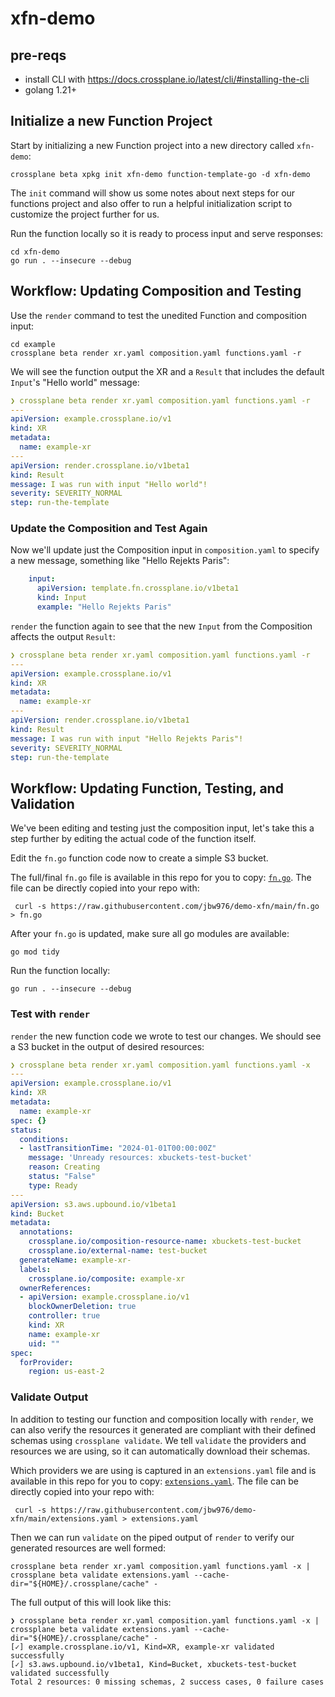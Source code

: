 # xfn-demo

## pre-reqs

* install CLI with https://docs.crossplane.io/latest/cli/#installing-the-cli
* golang 1.21+

## Initialize a new Function Project

Start by initializing a new Function project into a new directory called
`xfn-demo`:
```
crossplane beta xpkg init xfn-demo function-template-go -d xfn-demo
```

The `init` command will show us some notes about next steps for our functions
project and also offer to run a helpful initialization script to customize the
project further for us.

Run the function locally so it is ready to process input and serve responses:
```
cd xfn-demo
go run . --insecure --debug
```

## Workflow: Updating Composition and Testing

Use the `render` command to test the unedited Function and composition input:
```
cd example
crossplane beta render xr.yaml composition.yaml functions.yaml -r
```

We will see the function output the XR and a `Result` that includes the default
`Input`'s "Hello world" message:
```yaml
❯ crossplane beta render xr.yaml composition.yaml functions.yaml -r
---
apiVersion: example.crossplane.io/v1
kind: XR
metadata:
  name: example-xr
---
apiVersion: render.crossplane.io/v1beta1
kind: Result
message: I was run with input "Hello world"!
severity: SEVERITY_NORMAL
step: run-the-template
```

### Update the Composition and Test Again

Now we'll update just the Composition input in `composition.yaml` to specify a
new message, something like "Hello Rejekts Paris":
```yaml
    input:
      apiVersion: template.fn.crossplane.io/v1beta1
      kind: Input
      example: "Hello Rejekts Paris"
```

`render` the function again to see that the new `Input` from the Composition
affects the output `Result`:
```yaml
❯ crossplane beta render xr.yaml composition.yaml functions.yaml -r
---
apiVersion: example.crossplane.io/v1
kind: XR
metadata:
  name: example-xr
---
apiVersion: render.crossplane.io/v1beta1
kind: Result
message: I was run with input "Hello Rejekts Paris"!
severity: SEVERITY_NORMAL
step: run-the-template
```

## Workflow: Updating Function, Testing, and Validation

We've been editing and testing just the composition input, let's take this a
step further by editing the actual code of the function itself.

Edit the `fn.go` function code now to create a simple S3 bucket.

The full/final `fn.go` file is available in this repo for you to copy:
[`fn.go`](./fn.go). The file can be directly copied into your repo with:
```console
 curl -s https://raw.githubusercontent.com/jbw976/demo-xfn/main/fn.go > fn.go
 ```

After your `fn.go` is updated, make sure all go modules are available: 
```
go mod tidy
```

Run the function locally:
```
go run . --insecure --debug
```

### Test with `render`

`render` the new function code we wrote to test our changes.  We should see a S3
bucket in the output of desired resources:
```yaml
❯ crossplane beta render xr.yaml composition.yaml functions.yaml -x
---
apiVersion: example.crossplane.io/v1
kind: XR
metadata:
  name: example-xr
spec: {}
status:
  conditions:
  - lastTransitionTime: "2024-01-01T00:00:00Z"
    message: 'Unready resources: xbuckets-test-bucket'
    reason: Creating
    status: "False"
    type: Ready
---
apiVersion: s3.aws.upbound.io/v1beta1
kind: Bucket
metadata:
  annotations:
    crossplane.io/composition-resource-name: xbuckets-test-bucket
    crossplane.io/external-name: test-bucket
  generateName: example-xr-
  labels:
    crossplane.io/composite: example-xr
  ownerReferences:
  - apiVersion: example.crossplane.io/v1
    blockOwnerDeletion: true
    controller: true
    kind: XR
    name: example-xr
    uid: ""
spec:
  forProvider:
    region: us-east-2
```

### Validate Output

In addition to testing our function and composition locally with `render`, we
can also verify the resources it generated are compliant with their defined
schemas using `crossplane validate`. We tell `validate` the providers and
resources we are using, so it can automatically download their schemas.

Which providers we are using is captured in an `extensions.yaml` file and is
available in this repo for you to copy: [`extensions.yaml`](./extensions.yaml).
The file can be directly copied into your repo with:
```console
 curl -s https://raw.githubusercontent.com/jbw976/demo-xfn/main/extensions.yaml > extensions.yaml
 ```

Then we can run `validate` on the piped output of `render` to verify our
generated resources are well formed:
```console
crossplane beta render xr.yaml composition.yaml functions.yaml -x | crossplane beta validate extensions.yaml --cache-dir="${HOME}/.crossplane/cache" -
```

The full output of this will look like this:
```console
❯ crossplane beta render xr.yaml composition.yaml functions.yaml -x | crossplane beta validate extensions.yaml --cache-dir="${HOME}/.crossplane/cache" -
[✓] example.crossplane.io/v1, Kind=XR, example-xr validated successfully
[✓] s3.aws.upbound.io/v1beta1, Kind=Bucket, xbuckets-test-bucket validated successfully
Total 2 resources: 0 missing schemas, 2 success cases, 0 failure cases
```
